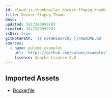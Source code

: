 ```yaml
---
id: cloud-js-thumbnailer.docker-ffmpeg-thumb
title: Docker Ffmpeg Thumb
desc: ''
updated: 1617203999783
created: 1617203999783
isDir: true
gitNotePath: '{{ noteHiearchy }}/README.md'
sources:
  - name: pulumi examples
    url: 'https://github.com/pulumi/examples'
    license: Apache License 2.0
---
```

## Imported Assets

- [Dockerfile](/assets/dockerfile)

